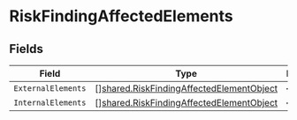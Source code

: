 # RiskFindingAffectedElements


## Fields

| Field                                                                                                | Type                                                                                                 | Required                                                                                             | Description                                                                                          |
| ---------------------------------------------------------------------------------------------------- | ---------------------------------------------------------------------------------------------------- | ---------------------------------------------------------------------------------------------------- | ---------------------------------------------------------------------------------------------------- |
| `ExternalElements`                                                                                   | [][shared.RiskFindingAffectedElementObject](../../models/shared/riskfindingaffectedelementobject.md) | :heavy_minus_sign:                                                                                   | N/A                                                                                                  |
| `InternalElements`                                                                                   | [][shared.RiskFindingAffectedElementObject](../../models/shared/riskfindingaffectedelementobject.md) | :heavy_minus_sign:                                                                                   | N/A                                                                                                  |